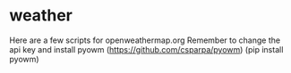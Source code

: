# weather

Here are a few scripts for openweathermap.org
Remember to change the api key and install pyowm (https://github.com/csparpa/pyowm) (pip install pyowm)
